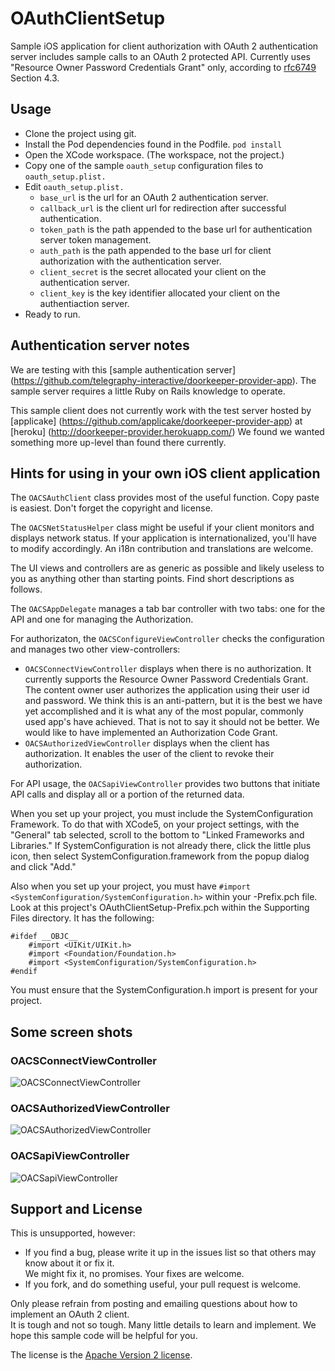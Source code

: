 # OAuthClientSetup

Sample iOS application for client authorization with
OAuth 2 authentication server includes sample calls to an
OAuth 2 protected API.  Currently uses "Resource Owner Password Credentials Grant" only,
according to [rfc6749](http://www.rfc-editor.org/rfc/rfc6749.txt) Section 4.3.

## Usage

- Clone the project using git.
- Install the Pod dependencies found in the Podfile. `pod install`
- Open the XCode workspace.  (The workspace, not the project.)
- Copy one of the sample `oauth_setup` configuration files to `oauth_setup.plist.`
- Edit `oauth_setup.plist.`
  - `base_url` is the url for an OAuth 2 authentication server.
  - `callback_url` is the client url for redirection after successful authentication.
  - `token_path` is the path appended to the base url for authentication server token management.
  - `auth_path` is the path appended to the base url for client authorization with the authentication server.
  - `client_secret` is the secret allocated your client on the authentication server.
  - `client_key` is the key identifier allocated your client on the authentiaction server.
- Ready to run.

## Authentication server notes

We are testing with this [sample authentication server]
(https://github.com/telegraphy-interactive/doorkeeper-provider-app).
The sample server requires a little Ruby on Rails knowledge to operate.

This sample client does not currently work with the test server hosted by [applicake]
(https://github.com/applicake/doorkeeper-provider-app)
at [heroku]
(http://doorkeeper-provider.herokuapp.com/)
We found we wanted something more up-level than found there currently.

## Hints for using in your own iOS client application

The `OACSAuthClient` class provides most of the useful function.  Copy paste is easiest.  Don't forget the copyright and license.

The `OACSNetStatusHelper` class might be useful if your client monitors and displays network status.  If your application is internationalized, you'll have to modify accordingly.  An i18n contribution and translations are welcome.

The UI views and controllers are as generic as possible and likely useless to you as anything other than starting points.  Find short descriptions as follows.

The `OACSAppDelegate` manages a tab bar controller with two tabs: one for the API and one for managing the Authorization.

For authorizaton, the `OACSConfigureViewController` checks the configuration and manages two other view-controllers:

- `OACSConnectViewController` displays when there is no authorization.  It currently supports the Resource Owner Password Credentials Grant.  The content owner user authorizes the application using their user id and password.  We think this is an anti-pattern, but it is the best we have yet accomplished and it is what any of the most popular, commonly used app's have achieved.  That is not to say it should not be better.  We would like to have implemented an Authorization Code Grant.
- `OACSAuthorizedViewController` displays when the client has authorization.  It enables the user of the client to revoke their authorization.

For API usage, the `OACSapiViewController` provides two buttons that initiate API calls and display all or a portion of the returned data.

When you set up your project, you must include the SystemConfiguration Framework.
To do that with XCode5, on your project settings, with the "General" tab selected, scroll to the bottom to
"Linked Frameworks and Libraries."  If SystemConfiguration is not already there, click the little plus icon,
then select SystemConfiguration.framework from the popup dialog and click "Add."

Also when you set up your project, you must have `#import <SystemConfiguration/SystemConfiguration.h>`
within your <ProjectName>-Prefix.pch file.  Look at this project's OAuthClientSetup-Prefix.pch within the
Supporting Files directory.  It has the following:

```
#ifdef __OBJC__
    #import <UIKit/UIKit.h>
    #import <Foundation/Foundation.h>
    #import <SystemConfiguration/SystemConfiguration.h>
#endif

```

You must ensure that the SystemConfiguration.h import is present for your project.

## Some screen shots

### OACSConnectViewController
![`OACSConnectViewController`](OACSConnectViewController.png)

### OACSAuthorizedViewController
![`OACSAuthorizedViewController`](OACSAuthorizedViewController.png)

### OACSapiViewController
![`OACSapiViewController`](OACSapiViewController.png)

## Support and License

This is unsupported, however:

- If you find a bug, please write it up in the issues list so that others may know about it or fix it.  
We might fix it, no promises.  Your fixes are welcome.
- If you fork, and do something useful, your pull request is welcome.

Only please refrain from posting and emailing questions about how to implement an OAuth 2 client.  
It is tough and not so tough.
Many little details to learn and implement.
We hope this sample code will be helpful for you.

The license is the [Apache Version 2 license](http://www.apache.org/licenses/LICENSE-2.0).
